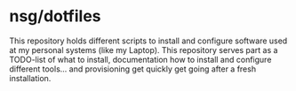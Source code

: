 # nsg/dotfiles

This repository holds different scripts to install and configure software used at my personal systems (like my Laptop). This repository serves part as a TODO-list of what to install, documentation how to install and configure different tools... and provisioning get quickly get going after a fresh installation.